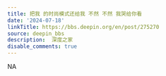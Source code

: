 ```yaml
---
title: 把我 的时尚模式还给我 不然 不然 我哭给你看
date: '2024-07-18'
linkTitle: https://bbs.deepin.org/en/post/275270
source: deepin_bbs
description:  深度之家 
disable_comments: true
---
```

NA

